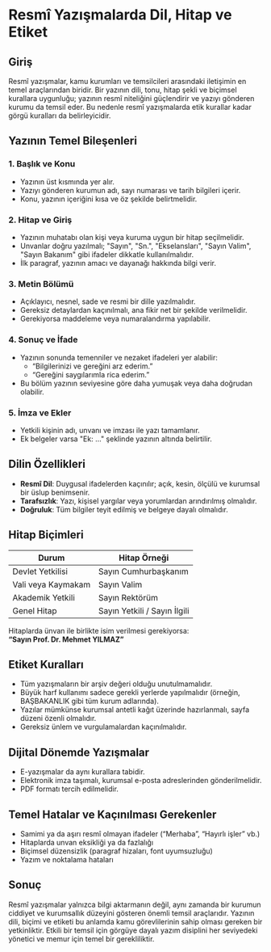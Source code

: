 # Resmî Yazışmalarda Dil, Hitap ve Etiket

## Giriş

Resmî yazışmalar, kamu kurumları ve temsilcileri arasındaki iletişimin en temel araçlarından biridir. Bir yazının dili, tonu, hitap şekli ve biçimsel kurallara uygunluğu; yazının resmî niteliğini güçlendirir ve yazıyı gönderen kurumu da temsil eder. Bu nedenle resmî yazışmalarda etik kurallar kadar görgü kuralları da belirleyicidir.

## Yazının Temel Bileşenleri

### 1. Başlık ve Konu

- Yazının üst kısmında yer alır.
- Yazıyı gönderen kurumun adı, sayı numarası ve tarih bilgileri içerir.
- Konu, yazının içeriğini kısa ve öz şekilde belirtmelidir.

### 2. Hitap ve Giriş

- Yazının muhatabı olan kişi veya kuruma uygun bir hitap seçilmelidir.
- Unvanlar doğru yazılmalı; "Sayın", "Sn.", "Ekselansları", "Sayın Valim", "Sayın Bakanım" gibi ifadeler dikkatle kullanılmalıdır.
- İlk paragraf, yazının amacı ve dayanağı hakkında bilgi verir.

### 3. Metin Bölümü

- Açıklayıcı, nesnel, sade ve resmi bir dille yazılmalıdır.
- Gereksiz detaylardan kaçınılmalı, ana fikir net bir şekilde verilmelidir.
- Gerekiyorsa maddeleme veya numaralandırma yapılabilir.

### 4. Sonuç ve İfade

- Yazının sonunda temenniler ve nezaket ifadeleri yer alabilir:
  - “Bilgilerinizi ve gereğini arz ederim.”
  - “Gereğini saygılarımla rica ederim.”
- Bu bölüm yazının seviyesine göre daha yumuşak veya daha doğrudan olabilir.

### 5. İmza ve Ekler

- Yetkili kişinin adı, unvanı ve imzası ile yazı tamamlanır.
- Ek belgeler varsa "Ek: ..." şeklinde yazının altında belirtilir.

## Dilin Özellikleri

- **Resmî Dil**: Duygusal ifadelerden kaçınılır; açık, kesin, ölçülü ve kurumsal bir üslup benimsenir.
- **Tarafsızlık**: Yazı, kişisel yargılar veya yorumlardan arındırılmış olmalıdır.
- **Doğruluk**: Tüm bilgiler teyit edilmiş ve belgeye dayalı olmalıdır.

## Hitap Biçimleri

| Durum              | Hitap Örneği                 |
| ------------------ | ---------------------------- |
| Devlet Yetkilisi   | Sayın Cumhurbaşkanım         |
| Vali veya Kaymakam | Sayın Valim                  |
| Akademik Yetkili   | Sayın Rektörüm               |
| Genel Hitap        | Sayın Yetkili / Sayın İlgili |

Hitaplarda ünvan ile birlikte isim verilmesi gerekiyorsa:  
**“Sayın Prof. Dr. Mehmet YILMAZ”**

## Etiket Kuralları

- Tüm yazışmaların bir arşiv değeri olduğu unutulmamalıdır.
- Büyük harf kullanımı sadece gerekli yerlerde yapılmalıdır (örneğin, BAŞBAKANLIK gibi tüm kurum adlarında).
- Yazılar mümkünse kurumsal antetli kağıt üzerinde hazırlanmalı, sayfa düzeni özenli olmalıdır.
- Gereksiz ünlem ve vurgulamalardan kaçınılmalıdır.

## Dijital Dönemde Yazışmalar

- E-yazışmalar da aynı kurallara tabidir.
- Elektronik imza taşımalı, kurumsal e-posta adreslerinden gönderilmelidir.
- PDF formatı tercih edilmelidir.

## Temel Hatalar ve Kaçınılması Gerekenler

- Samimi ya da aşırı resmî olmayan ifadeler (“Merhaba”, “Hayırlı işler” vb.)
- Hitaplarda unvan eksikliği ya da fazlalığı
- Biçimsel düzensizlik (paragraf hizaları, font uyumsuzluğu)
- Yazım ve noktalama hataları

## Sonuç

Resmî yazışmalar yalnızca bilgi aktarmanın değil, aynı zamanda bir kurumun ciddiyet ve kurumsallık düzeyini gösteren önemli temsil araçlarıdır. Yazının dili, biçimi ve etiketi bu anlamda kamu görevlilerinin sahip olması gereken bir yetkinliktir. Etkili bir temsil için görgüye dayalı yazım disiplini her seviyedeki yönetici ve memur için temel bir gerekliliktir.

